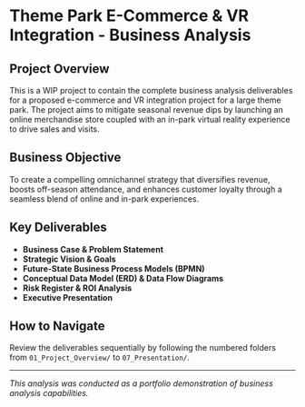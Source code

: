 # Theme Park E-Commerce & VR Integration - Business Analysis

## Project Overview
This is a WIP project to contain the complete business analysis deliverables for a proposed e-commerce and VR integration project for a large theme park. The project aims to mitigate seasonal revenue dips by launching an online merchandise store coupled with an in-park virtual reality experience to drive sales and visits.

## Business Objective
To create a compelling omnichannel strategy that diversifies revenue, boosts off-season attendance, and enhances customer loyalty through a seamless blend of online and in-park experiences.

## Key Deliverables
- **Business Case & Problem Statement**
- **Strategic Vision & Goals**
- **Future-State Business Process Models (BPMN)**
- **Conceptual Data Model (ERD) & Data Flow Diagrams**
- **Risk Register & ROI Analysis**
- **Executive Presentation**

## How to Navigate
Review the deliverables sequentially by following the numbered folders from `01_Project_Overview/` to `07_Presentation/`.

---
*This analysis was conducted as a portfolio demonstration of business analysis capabilities.*
